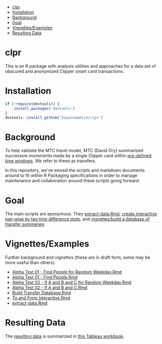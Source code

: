 
-   [clpr](#clpr)
-   [Installation](#installation)
-   [Background](#background)
-   [Goal](#goal)
-   [Vignettes/Examples](#vignettesexamples)
-   [Resulting Data](#resulting-data)

clpr
====

This is an R package with analysis utilities and approaches for a data set of obscured and anonymized Clipper smart card transactions.

Installation
============

``` r
if (!require(devtools)) {
    install.packages('devtools')
}
devtools::install_github('bayareametro/clpr')
```

Background
==========

To help validate the MTC travel model, MTC (David Ory) summarized successive movements made by a single Clipper card within [pre-defined time windows](data-raw/transfer_rules_database.csv). We refer to these as transfers.

In this repository, we've moved the scripts and markdown documents around to fit within R Packaging specifications in order to manage maintenance and collaboration around these scripts going forward.

Goal
====

The main scripts are eponymous. They [extract-data.Rmd](vignettes/extract-data.Rmd), [create interactive pair-wise by tag time difference plots](vignettes/To%20and%20From%20Interactive.Rmd), and [vignettes/build a database of transfer summaries](Build%20Transfer%20Database.Rmd).

Vignettes/Examples
==================

Further background and vignettes (these are in draft form, some may be more useful than others).

-   [Alpha Test 01 - Find People for Random Weekday.Rmd](vignettes/Alpha%20Test%2001%20-%20Find%20People%20for%20Random%20Weekday.Rmd)
-   [Alpha Test 01 - Find People.Rmd](vignettes/Alpha%20Test%2001%20-%20Find%20People.Rmd)
-   [Alpha Test 02 - If A and B and C for Random Weekday.Rmd](vignettes/Alpha%20Test%2002%20-%20If%20A%20and%20B%20and%20C%20for%20Random%20Weekday.Rmd)
-   [Alpha Test 02 - If A and B and C.Rmd](vignettes/Alpha%20Test%2002%20-%20If%20A%20and%20B%20and%20C.Rmd)
-   [Build Transfer Database.Rmd](vignettes/Build%20Transfer%20Database.Rmd)
-   [To and From Interactive.Rmd](vignettes/To%20and%20From%20Interactive.Rmd)
-   [extract-data.Rmd](vignettes/extract-data.Rmd)

Resulting Data
==============

The [resulting data](data-raw/Transfers%20by%20day%20by%20agency%20pair.csv) is summarized in [this Tableau workbook](data-raw/Clipper%20Transfers.twb).
